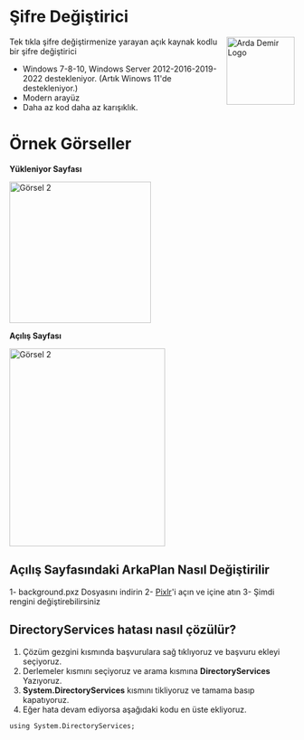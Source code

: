 # Şifre Değiştirici

<img src="http://cdn.ardademir.me/img/ads.jpg" align="right"
     alt="Arda Demir Logo" width="120" height="120">

Tek tıkla şifre değiştirmenize yarayan açık kaynak kodlu bir şifre değiştirici
* Windows 7-8-10, Windows Server 2012-2016-2019-2022 destekleniyor. (Artık Winows 11'de destekleniyor.)
* Modern arayüz
* Daha az kod daha az karışıklık.

# Örnek Görseller
**Yükleniyor Sayfası**
<p align="left">
  <img src="https://cdn.ardademir.me/img/pass_load%20(1).png" alt="Görsel 2" width="250" height="250">
</p>


**Açılış Sayfası**

<p align="left">
  <img src="https://cdn.ardademir.me/img/pass_load%20(2).png" alt="Görsel 2" width="275" height="350">
</p>

## Açılış Sayfasındaki ArkaPlan Nasıl Değiştirilir

1- background.pxz Dosyasını indirin
2- [Pixlr](https://pixlr.com/tr/e/)'i açın ve içine atın
3- Şimdi rengini değiştirebilirsiniz

## DirectoryServices hatası nasıl çözülür?

1. Çözüm gezgini kısmında başvurulara sağ tıklıyoruz ve başvuru ekleyi seçiyoruz.
2. Derlemeler kısmını seçiyoruz ve arama kısmına **DirectoryServices** Yazıyoruz.
3. **System.DirectoryServices** kısmını tikliyoruz ve tamama basıp kapatıyoruz.
4. Eğer hata devam ediyorsa aşağıdaki kodu en üste ekliyoruz.

```
using System.DirectoryServices;
```
